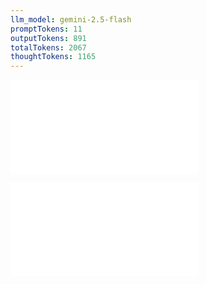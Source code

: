 ```yaml
---
llm_model: gemini-2.5-flash
promptTokens: 11
outputTokens: 891
totalTokens: 2067
thoughtTokens: 1165
---
```


![@](steps/prompt.a1f5388d.md)

![@](steps/response.c13c2e2c.md)